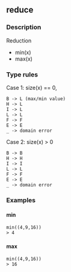 ## reduce

### Description

Reduction

- min(x)
- max(x)

### Type rules

Case 1: size(x) == 0,

```no-highlight
B -> L (max/min value)
H -> L
I -> L
L -> L
F -> F
E -> E
_ -> domain error
```

Case 2: size(x) > 0

```no-highlight
B -> B
H -> H
I -> I
L -> L
F -> F
E -> E
_ -> domain error
```

### Examples

#### min

```no-highlight
min((4,9,16))
> 4
```

#### max

```no-highlight
min((4,9,16))
> 16
```
